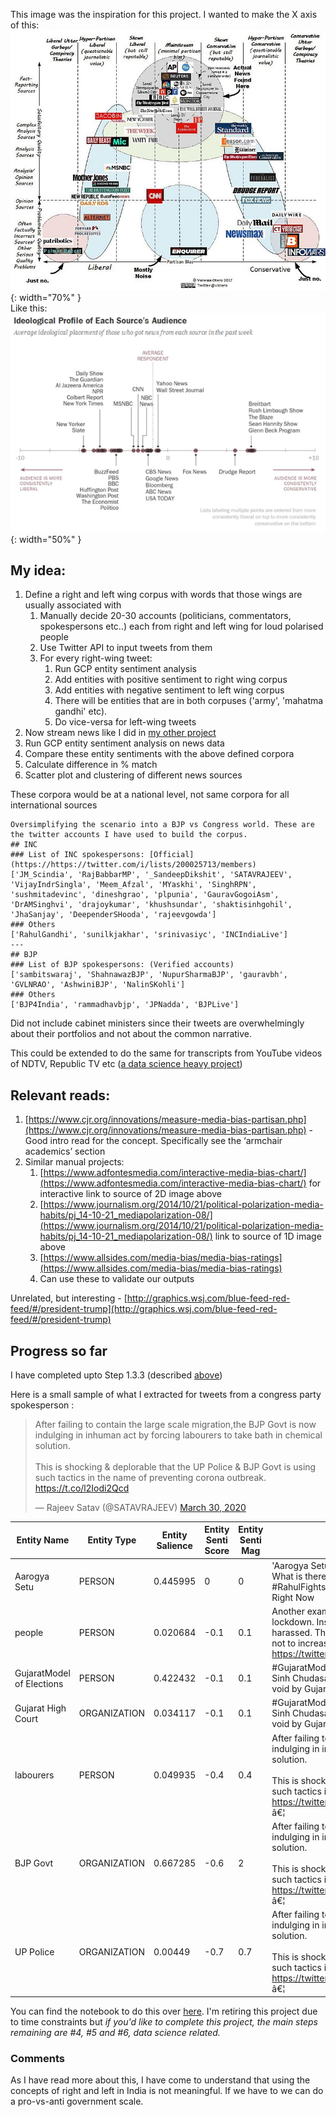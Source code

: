 This image was the inspiration for this project. I wanted to make the X axis of this:
![alt_text](images\2d_scale.jpg){: width="70%" }
<br>Like this:<br>
![alt_text](images\linear_scale.jpg ){: width="50%" }

## My idea:
1. Define a right and left wing corpus with words that those wings are usually associated with 
    1. Manually decide 20-30 accounts (politicians, commentators, spokespersons etc..) each from right and left wing for loud polarised people
    2. Use Twitter API to input tweets from them
    3. For every right-wing tweet:  
        1. Run GCP entity sentiment analysis
        2. Add entities with positive sentiment to right wing corpus
        3. Add entities with negative sentiment to left wing corpus
        4. There will be entities that are in both corpuses ('army', 'mahatma gandhi' etc).
        5. Do vice-versa for left-wing tweets
2. Now stream news like I did in [my other project](news_negativity.html)
3. Run GCP entity sentiment analysis on news data
4. Compare these entity sentiments with the above defined corpora
5. Calculate difference in % match 
6. Scatter plot and clustering of different news sources

These corpora would be at a national level, not same corpora for all international sources

```
Oversimplifying the scenario into a BJP vs Congress world. These are the twitter accounts I have used to build the corpus.
## INC
### List of INC spokespersons: [Official](https://https://twitter.com/i/lists/200025713/members)
['JM_Scindia', 'RajBabbarMP', '_SandeepDikshit', 'SATAVRAJEEV', 'VijayIndrSingla', 'Meem_Afzal', 'MYaskhi', 'SinghRPN', 'sushmitadevinc', 'dineshgrao', 'plpunia', 'GauravGogoiAsm', 'DrAMSinghvi', 'drajoykumar', 'khushsundar', 'shaktisinhgohil', 'JhaSanjay', 'DeependerSHooda', 'rajeevgowda']
### Others
['RahulGandhi', 'sunilkjakhar', 'srinivasiyc', 'INCIndiaLive']
---
## BJP
### List of BJP spokespersons: (Verified accounts)
['sambitswaraj', 'ShahnawazBJP', 'NupurSharmaBJP', 'gauravbh', 'GVLNRAO', 'AshwiniBJP', 'NalinSKohli']
### Others
['BJP4India', 'rammadhavbjp', 'JPNadda', 'BJPLive']
```

Did not include cabinet ministers since their tweets are overwhelmingly about their portfolios and not about the common narrative.

This could be extended to do the same for transcripts from YouTube videos of NDTV, Republic TV etc ([a data science heavy project](https://www.aclweb.org/anthology/W19-2110.pdf))

## Relevant reads:
1. [https://www.cjr.org/innovations/measure-media-bias-partisan.php](https://www.cjr.org/innovations/measure-media-bias-partisan.php) - Good intro read for the concept. Specifically see the ‘armchair academics’ section
2. Similar manual projects:
    1. [https://www.adfontesmedia.com/interactive-media-bias-chart/](https://www.adfontesmedia.com/interactive-media-bias-chart/) for interactive link to source of 2D image above
    2. [https://www.journalism.org/2014/10/21/political-polarization-media-habits/pj_14-10-21_mediapolarization-08/](https://www.journalism.org/2014/10/21/political-polarization-media-habits/pj_14-10-21_mediapolarization-08/) link to source of 1D image above
    3. [https://www.allsides.com/media-bias/media-bias-ratings](https://www.allsides.com/media-bias/media-bias-ratings)
    4. Can use these to validate our outputs 

Unrelated, but interesting - [http://graphics.wsj.com/blue-feed-red-feed/#/president-trump](http://graphics.wsj.com/blue-feed-red-feed/#/president-trump)

## Progress so far
I have completed upto Step 1.3.3 (described [above](#my-idea))

Here is a small sample of what I extracted for tweets from a congress party spokesperson :

<blockquote class="twitter-tweet" data-theme="dark"><p lang="en" dir="ltr">After failing to contain the large scale migration,the BJP Govt is now indulging in inhuman act by forcing labourers to take bath in chemical solution.<br><br>This is shocking &amp; deplorable that the UP Police &amp; BJP Govt is using such tactics in the name of preventing corona outbreak. <a href="https://t.co/l2Iodi2Qcd">https://t.co/l2Iodi2Qcd</a></p>&mdash; Rajeev Satav (@SATAVRAJEEV) <a href="https://twitter.com/SATAVRAJEEV/status/1244534905981128704?ref_src=twsrc%5Etfw">March 30, 2020</a></blockquote>

| Entity Name               | Entity Type  | Entity Salience | Entity Senti Score | Entity Senti Mag | Translated tweet                                                                                                                                                                                                                                                                                                                                               | Date             | Hashtags                   | Username    | Link                                                       | Retweet | Likes | Replies | Retweets | Quoted tweet                                                  | Tagged accounts |
| ------------------------- | ------------ | --------------- | ------------------ | ---------------- | -------------------------------------------------------------------------------------------------------------------------------------------------------------------------------------------------------------------------------------------------------------------------------------------------------------------------------------------------------------- | ---------------- | -------------------------- | ----------- | ---------------------------------------------------------- | ------- | ----- | ------- | -------- | ------------------------------------------------------------- | --------------- |
| Aarogya Setu              | PERSON       | 0.445995        | 0                  | 0                | 'Aarogya Setu' app programming code should be made open source. What is there to hide if there is nothing fishy?<br>#RahulFightsForIndia<br>Right Now                                                                                                                                                                                                          | 08/05/2020 06:13 | \['#rahulfightsforindia'\] | SATAVRAJEEV | https://twitter.com/SATAVRAJEEV/status/1258641041659318272 | FALSE   | 372   | 4       | 108      |                                                               | \[\]            |
| people                    | PERSON       | 0.020684        | \-0.1              | 0.1              | Another example of vandalism of Gujarat police in the middle of lockdown. Instead of helping the Dalits, poor and laborers are being harassed. The government is there to solve the problem of the people - not to increase it. https://twitter.com/gopimaniar/status/1244902345684598789â€¦                                                                   | 31/03/2020 09:58 | \[\]                       | SATAVRAJEEV | https://twitter.com/SATAVRAJEEV/status/1244927118032560129 | FALSE   | 225   | 10      | 67       | https://twitter.com/gopimaniar/status/1244902345684598789     | \[\]            |
| GujaratModel of Elections | PERSON       | 0.422432        | \-0.1              | 0.1              | #GujaratModel of Elections exposed. Gujarat Law Minister Bhupendra Sinh Chudasamaâ€™s election victory in 2017 declared unlawful, null & void by Gujarat High Court in a land mark judgement                                                                                                                                                                   | 12/05/2020 06:23 | \['#gujaratmodel'\]        | SATAVRAJEEV | https://twitter.com/SATAVRAJEEV/status/1260093180730540032 | FALSE   | 4998  | 115     | 1528     |                                                               | \[\]            |
| Gujarat High Court        | ORGANIZATION | 0.034117        | \-0.1              | 0.1              | #GujaratModel of Elections exposed. Gujarat Law Minister Bhupendra Sinh Chudasamaâ€™s election victory in 2017 declared unlawful, null & void by Gujarat High Court in a land mark judgement                                                                                                                                                                   | 12/05/2020 06:23 | \['#gujaratmodel'\]        | SATAVRAJEEV | https://twitter.com/SATAVRAJEEV/status/1260093180730540032 | FALSE   | 4998  | 115     | 1528     |                                                               | \[\]            |
| labourers                 | PERSON       | 0.049935        | \-0.4              | 0.4              | After failing to contain the large scale migration,the BJP Govt is now indulging in inhuman act by forcing labourers to take bath in chemical solution.<br><br>This is shocking & deplorable that the UP Police & BJP Govt is using such tactics in the name of preventing corona outbreak. https://twitter.com/KanwardeepsTOI/status/1244508599038009344Â â€¦ | 30/03/2020 08:00 | \[\]                       | SATAVRAJEEV | https://twitter.com/SATAVRAJEEV/status/1244534905981128704 | FALSE   | 147   | 1       | 41       | https://twitter.com/KanwardeepsTOI/status/1244508599038009344 | \[\]            |
| BJP Govt                  | ORGANIZATION | 0.667285        | \-0.6              | 2                | After failing to contain the large scale migration,the BJP Govt is now indulging in inhuman act by forcing labourers to take bath in chemical solution.<br><br>This is shocking & deplorable that the UP Police & BJP Govt is using such tactics in the name of preventing corona outbreak. https://twitter.com/KanwardeepsTOI/status/1244508599038009344Â â€¦ | 30/03/2020 08:00 | \[\]                       | SATAVRAJEEV | https://twitter.com/SATAVRAJEEV/status/1244534905981128704 | FALSE   | 147   | 1       | 41       | https://twitter.com/KanwardeepsTOI/status/1244508599038009344 | \[\]            |
| UP Police                 | ORGANIZATION | 0.00449         | \-0.7              | 0.7              | After failing to contain the large scale migration,the BJP Govt is now indulging in inhuman act by forcing labourers to take bath in chemical solution.<br><br>This is shocking & deplorable that the UP Police & BJP Govt is using such tactics in the name of preventing corona outbreak. https://twitter.com/KanwardeepsTOI/status/1244508599038009344Â â€¦ | 30/03/2020 08:00 | \[\]                       | SATAVRAJEEV | https://twitter.com/SATAVRAJEEV/status/1244534905981128704 | FALSE   | 147   | 1       | 41       | https://twitter.com/KanwardeepsTOI/status/1244508599038009344 | \[\]            |

You can find the notebook to do this over [here](https://github.com/swahareddy/political_polarisation).
I'm retiring this project due to time constraints but *if you'd like to complete this project, the main steps remaining are #4, #5 and #6, data science related.*

### Comments
As I have read more about this, I have come to understand that using the concepts of right and left in India is not meaningful. If we have to we can do a pro-vs-anti government scale.
